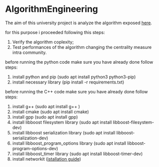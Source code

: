 ﻿# AlgorithmEngineering
The aim of this university project is analyze the algorithm exposed [here](https://www.sciencedirect.com/science/article/abs/pii/S092523121831275X?casa_token=uQSmx9U9HxgAAAAA:1JfbA2SrgGFICH43U-8lCMaTgXkPRmTgr_bgqvfY_3w0DfIskMExfGWyb5c8tCascCNf2Ujmkcw). 

for this purpose i proceeded following this steps: 
1) Verify the algorithm coplexity;
2) Test performances of the algorithm changing the centrality measure intra community.

before running the  python code make sure you have already done follow steps: 
1) install python and pip (sudo apt install python3 python3-pip)
2) install necessary library (pip install -r requirements.txt)

before running the  C++ code make sure you have already done follow steps: 
1) install g++ (sudo apt install g++ )
2) install cmake (sudo apt install cmake)
3) install gpp (sudo apt install gpp)
5) install libboost filesystem library (sudo apt install libboost-filesystem-dev)
6) install libboost serialization library (sudo apt install libboost-serialization-dev) 
7) install libboost_program_options library (sudo apt install libboost-program-options-dev)
8) install libboost_timer library (sudo apt install libboost-timer-dev)
9) install networkit ([istallation guide](https://github.com/networkit/networkit))